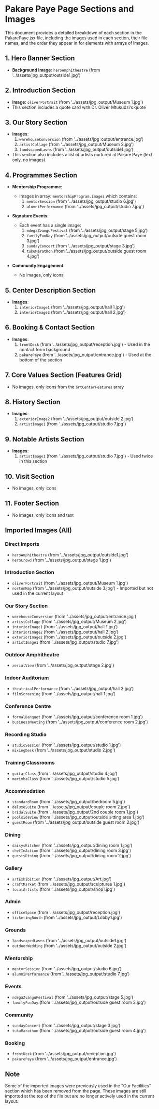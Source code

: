 # Pakare Paye Page Sections and Images

This document provides a detailed breakdown of each section in the PakarePaye.jsx file, including the images used in each section, their file names, and the order they appear in for elements with arrays of images.

## 1. Hero Banner Section
- **Background Image**: `heroAmphitheatre` (from '../assets/jpg_output/outside1.jpg')

## 2. Introduction Section
- **Image**: `oliverPortrait` (from '../assets/jpg_output/Museum 1.jpg')
- This section includes a quote card with Dr. Oliver Mtukudzi's quote

## 3. Our Story Section
- **Images**:
  1. `warehouseConversion` (from '../assets/jpg_output/entrance.jpg')
  2. `artistCollage` (from '../assets/jpg_output/Museum 2.jpg')
  3. `landscapedLawns` (from '../assets/jpg_output/outside1.jpg')
- This section also includes a list of artists nurtured at Pakare Paye (text only, no images)

## 4. Programmes Section
- **Mentorship Programme**:
  - Images in array: `mentorshipProgram.images` which contains:
    1. `mentorSession` (from '../assets/jpg_output/studio 6.jpg')
    2. `alumniPerformance` (from '../assets/jpg_output/studio 7.jpg')

- **Signature Events**:
  - Each event has a single image:
    1. `ndegaZvanguFestival` (from '../assets/jpg_output/stage 5.jpg')
    2. `familyFunDay` (from '../assets/jpg_output/outside guest room 3.jpg')
    3. `sundayConcert` (from '../assets/jpg_output/stage 3.jpg')
    4. `tukuMarathon` (from '../assets/jpg_output/outside guest room 4.jpg')

- **Community Engagement**:
  - No images, only icons

## 5. Center Description Section
- **Images**:
  1. `interiorImage1` (from '../assets/jpg_output/hall 1.jpg')
  2. `interiorImage2` (from '../assets/jpg_output/hall 2.jpg')

## 6. Booking & Contact Section
- **Images**:
  1. `frontDesk` (from '../assets/jpg_output/reception.jpg') - Used in the contact form background
  2. `pakarePaye` (from '../assets/jpg_output/entrance.jpg') - Used at the bottom of the section

## 7. Core Values Section (Features Grid)
- No images, only icons from the `artCenterFeatures` array

## 8. History Section
- **Images**:
  1. `exteriorImage2` (from '../assets/jpg_output/outside 2.jpg')
  2. `artistImage1` (from '../assets/jpg_output/studio 7.jpg')

## 9. Notable Artists Section
- **Images**:
  1. `artistImage1` (from '../assets/jpg_output/studio 7.jpg') - Used twice in this section

## 10. Visit Section
- No images, only icons

## 11. Footer Section
- No images, only icons and text

## Imported Images (All)

### Direct Imports
- `heroAmphitheatre` (from '../assets/jpg_output/outside1.jpg')
- `heroCrowd` (from '../assets/jpg_output/stage 1.jpg')

### Introduction Section
- `oliverPortrait` (from '../assets/jpg_output/Museum 1.jpg')
- `nortonMap` (from '../assets/jpg_output/outside 3.jpg') - Imported but not used in the current layout

### Our Story Section
- `warehouseConversion` (from '../assets/jpg_output/entrance.jpg')
- `artistCollage` (from '../assets/jpg_output/Museum 2.jpg')
- `interiorImage1` (from '../assets/jpg_output/hall 1.jpg')
- `interiorImage2` (from '../assets/jpg_output/hall 2.jpg')
- `exteriorImage2` (from '../assets/jpg_output/outside 2.jpg')
- `artistImage1` (from '../assets/jpg_output/studio 7.jpg')

### Outdoor Amphitheatre
- `aerialView` (from '../assets/jpg_output/stage 2.jpg')

### Indoor Auditorium
- `theatricalPerformance` (from '../assets/jpg_output/hall 2.jpg')
- `filmScreening` (from '../assets/jpg_output/hall 1.jpg')

### Conference Centre
- `formalBanquet` (from '../assets/jpg_output/conference room 1.jpg')
- `businessMeeting` (from '../assets/jpg_output/conference room 2.jpg')

### Recording Studio
- `studioSession` (from '../assets/jpg_output/studio 1.jpg')
- `mixingDesk` (from '../assets/jpg_output/studio 2.jpg')

### Training Classrooms
- `guitarClass` (from '../assets/jpg_output/studio 4.jpg')
- `marimbaClass` (from '../assets/jpg_output/studio 5.jpg')

### Accommodation
- `standardRoom` (from '../assets/jpg_output/bedroom 5.jpg')
- `deluxeSuite` (from '../assets/jpg_output/couple room 2.jpg')
- `bridalSuite` (from '../assets/jpg_output/2nd couple room 1.jpg')
- `poolsideView` (from '../assets/jpg_output/outside sitting area 1.jpg')
- `guestRoom` (from '../assets/jpg_output/outside guest room 2.jpg')

### Dining
- `daisysKitchen` (from '../assets/jpg_output/dining room 1.jpg')
- `chefInAction` (from '../assets/jpg_output/dining room 3.jpg')
- `guestsDining` (from '../assets/jpg_output/dining room 2.jpg')

### Gallery
- `artExhibition` (from '../assets/jpg_output/Art.jpg')
- `craftMarket` (from '../assets/jpg_output/sculptures 1.jpg')
- `localArtists` (from '../assets/jpg_output/shop1.jpg')

### Admin
- `officeSpace` (from '../assets/jpg_output/reception.jpg')
- `ticketingBooth` (from '../assets/jpg_output/Lobby1.jpg')

### Grounds
- `landscapedLawns` (from '../assets/jpg_output/outside1.jpg')
- `outdoorWedding` (from '../assets/jpg_output/outside 2.jpg')

### Mentorship
- `mentorSession` (from '../assets/jpg_output/studio 6.jpg')
- `alumniPerformance` (from '../assets/jpg_output/studio 7.jpg')

### Events
- `ndegaZvanguFestival` (from '../assets/jpg_output/stage 5.jpg')
- `familyFunDay` (from '../assets/jpg_output/outside guest room 3.jpg')

### Community
- `sundayConcert` (from '../assets/jpg_output/stage 3.jpg')
- `tukuMarathon` (from '../assets/jpg_output/outside guest room 4.jpg')

### Booking
- `frontDesk` (from '../assets/jpg_output/reception.jpg')
- `pakarePaye` (from '../assets/jpg_output/entrance.jpg')

## Note
Some of the imported images were previously used in the "Our Facilities" section which has been removed from the page. These images are still imported at the top of the file but are no longer actively used in the current layout.
